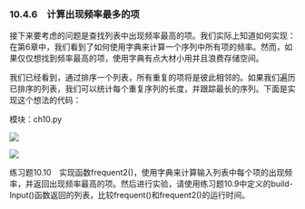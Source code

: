    

### 10.4.6　计算出现频率最多的项

接下来要考虑的问题是查找列表中出现频率最高的项。我们实际上知道如何实现：在第6章中，我们看到了如何使用字典来计算一个序列中所有项的频率。然而，如果仅仅想找到频率最高的项，使用字典有点大材小用并且浪费存储空间。

我们已经看到，通过排序一个列表，所有重复的项将是彼此相邻的。如果我们遍历已排序的列表，我们可以统计每个重复序列的长度，并跟踪最长的序列。下面是实现这个想法的代码：

模块：ch10.py

![](0-Assets/Epubook/程序员编程语言经典合集（计算机科学丛书5册套装），javapython编程语言含经典教材龙书《编译原理》%20(Bruce%20Eckel%20%20Alfred%20V.%20Aho%20%20Monica%20S.%20Lam%20etc.)%20(Z-Library)/images/image09187.jpeg)

![](0-Assets/Epubook/程序员编程语言经典合集（计算机科学丛书5册套装），javapython编程语言含经典教材龙书《编译原理》%20(Bruce%20Eckel%20%20Alfred%20V.%20Aho%20%20Monica%20S.%20Lam%20etc.)%20(Z-Library)/images/image09188.jpeg)

练习题10.10　实现函数frequent2()，使用字典来计算输入列表中每个项的出现频率，并返回出现频率最高的项。然后进行实验，请使用练习题10.9中定义的build-Input()函数返回的列表，比较frequent()和frequent2()的运行时间。